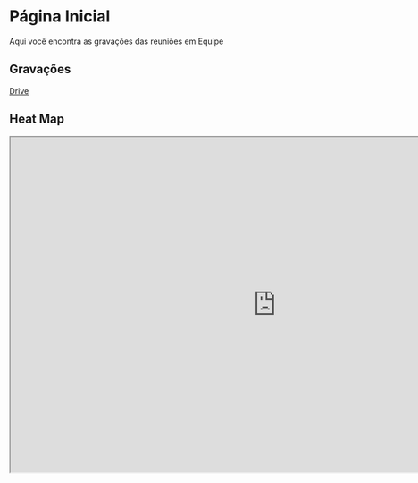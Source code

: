 # Página Inicial
Aqui você encontra as gravações das reuniões em Equipe

## Gravações

[Drive](https://drive.google.com/drive/folders/1VVanGuZ8I9ReTRpmnfrMOrwhDWvR3Rvz)

## Heat Map

<iframe width="950" height="600" src="https://docs.google.com/spreadsheets/d/1xERz3kOb9AQ9vXyxd1n8iBoJ5KueE1H7lfi2Jc60_vs/edit?usp=sharing"></iframe>
